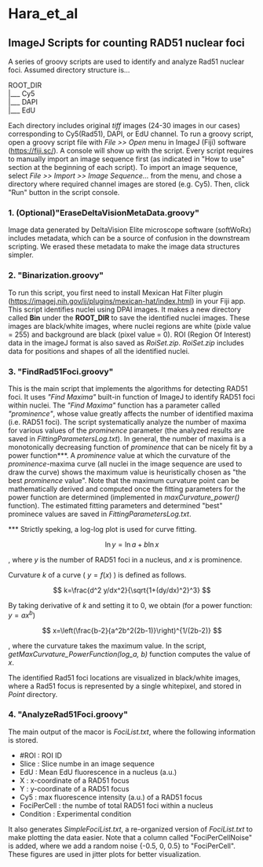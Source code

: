 # Hara_et_al
## ImageJ Scripts for counting RAD51 nuclear foci

A series of groovy scripts are used to identify and analyze Rad51 nuclear foci. 
Assumed directory structure is...  
  
ROOT_DIR  
    |___ Cy5  
    |___ DAPI  
    |___ EdU   

Each directory includes original *tiff* images (24-30 images in our cases) corresponding to Cy5(Rad51), DAPI, or EdU channel. 
To run a groovy script, open a groovy script file with *File >> Open* menu in ImageJ (Fiji) software (https://fiji.sc/). A console will show up with the script. Every script requires to manually import an image sequence first (as indicated in "How to use" section at the beginning of each script). To import an image sequence, select *File >> Import >> Image Sequence...* from the menu, and chose a directory where required channel images are stored (e.g. Cy5). Then, click "Run" button in the script console.

### 1. (Optional)"EraseDeltaVisionMetaData.groovy"

Image data generated by DeltaVision Elite microscope software (softWoRx) includes metadata, which can be a source of confusion in the downstream scripting. We erased these metadata to make the image data structures simpler. 

### 2. "Binarization.groovy"

To run this script, you first need to install Mexican Hat Filter plugin (https://imagej.nih.gov/ij/plugins/mexican-hat/index.html) in your Fiji app. This script identifies nuclei using DPAI images. It makes a new directory called **Bin** under the **ROOT_DIR** to save the identified nuclei images. These images are black/white images, where nuclei regions are white (pixle value = 255) and background are black (pixel value = 0). ROI (Region Of Interest) data in the imageJ format is also saved as *RoiSet.zip*. *RoiSet.zip* includes data for positions and shapes of all the identified nuclei.


### 3. "FindRad51Foci.groovy"

This is the main script that implements the algorithms for detecting RAD51 foci.
It uses <i>"Find Maxima"</i> built-in function of ImageJ to identify RAD51 foci within nuclei. The <i>"Find Maxima"</i> function has a parameter called <i>"prominence"</i>, whose value greatly affects the number of identified maxima (i.e. RAD51 foci). The script systematically analyze the number of maxima for various values of the <i>prominence</i> parameter (the analyzed results are saved in *FittingParametersLog.txt*). In general, the number of maxima is a monotonically decreasing function of <i>prominence</i> that can be nicely fit by a power function\*\*\*. A <i>prominence</i> value at which the curvature of the <i>prominence</i>-maxima curve (all nuclei in the image sequence are used to draw the curve) shows the maximum value is heuristically chosen as "the best <i>prominence</i> value". Note that the maximum curvature point can be mathematically derived and computed once the fitting parameters for the power function are determined (implemented in <i>maxCurvature_power()</i> function). The estimated fitting parameters and determined "best" prominece values are saved in *FittingParametersLog.txt*.

\*\*\* Strictly speking, a log-log plot is used for curve fitting.


$$ 
\ln{y} = \ln a + b\ln{x}
$$

, where $y$ is the number of RAD51 foci in a nucleus, and $x$ is prominence.

Curvature $k$ of a curve ( $y=f(x)$ ) is defined as follows.


$$
k=\frac{d^2 y/dx^2}{\sqrt{1+(dy/dx)^2}^3}
$$

By taking derivative of $k$ and setting it to $0$, we obtain (for a power function: $y=a x^b$)


$$
 x=\left(\frac{b-2}{a^2b^2(2b-1)}\right)^{1/(2b-2)}
$$

, where the curvature takes the maximum value. In the script, <i>getMaxCurvature_PowerFunction(log_a, b)</i> function computes the value of $x$.
  
The identified Rad51 foci locations are visualized in black/white images, where a Rad51 focus is represented by a single whitepixel, and stored in *Point* directory.

### 4. "AnalyzeRad51Foci.groovy" 
The main output of the macor is *FociList.txt*, where the following information is stored.
<ul>
  <li>#ROI : ROI ID</li>
  <li>Slice : Slice numbe in an image sequence</li>
  <li>EdU : Mean EdU fluorescence in a nucleus (a.u.)</li>
  <li>X : x-coordinate of a RAD51 focus</li>
  <li>Y : y-coordinate of a RAD51 focus</li>
  <li>Cy5 : max fluorescence intensity (a.u.) of a RAD51 focus</li>
  <li>FociPerCell : the numbe of total RAD51 foci within a nucleus</li>
  <li>Condition : Experimental condition</li>
</ul>

It also generates *SimpleFociList.txt*, a re-organized version of *FociList.txt* to make plotting the data easier. Note that a column called "FociPerCellNoise" is added, where we add a random noise {-0.5, 0, 0.5} to "FociPerCell". These figures are used in jitter plots for better visualization.
